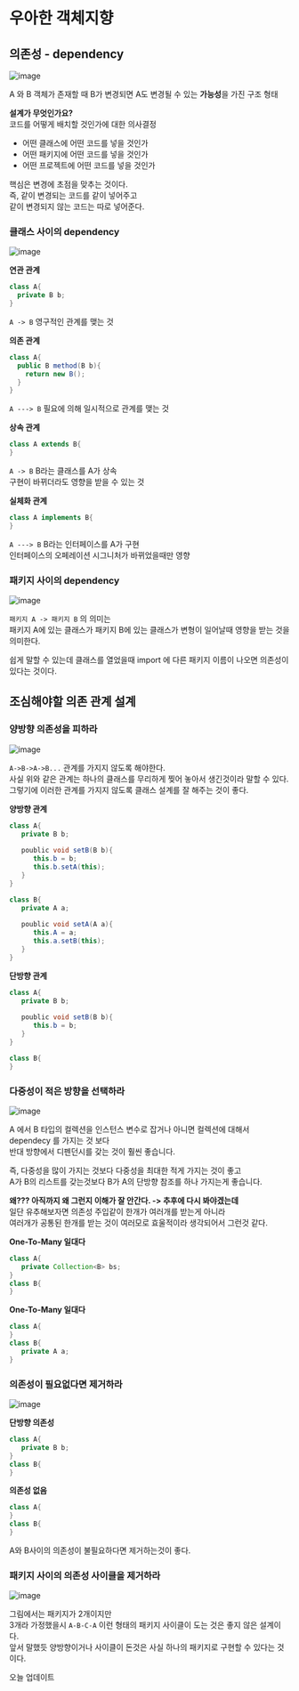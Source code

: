 # 우아한 객체지향  
## 의존성 - dependency
   
![image](https://user-images.githubusercontent.com/50267433/93665084-bff55000-faae-11ea-99a7-54a40e127e8a.png)    
      
A 와 B 객체가 존재할 때 B가 변경되면 A도 변경될 수 있는 **가능성**을 가진 구조 형태         
        
**설계가 무엇인가요?**          
코드를 어떻게 배치할 것인가에 대한 의사결정       
   
* 어떤 클래스에 어떤 코드를 넣을 것인가
* 어떤 패키지에 어떤 코드를 넣을 것인가  
* 어떤 프로젝트에 어떤 코드를 넣을 것인가     
     
핵심은 변경에 초점을 맞추는 것이다.      
즉, 같이 변경되는 코드를 같이 넣어주고       
같이 변경되지 않는 코드는 따로 넣어준다.        
     
### 클래스 사이의 dependency    
![image](https://user-images.githubusercontent.com/50267433/93665467-a7d30000-fab1-11ea-8fe5-2f66f937951a.png)
   
**연관 관계**  
```java
class A{
  private B b;
}
```
`A -> B` 영구적인 관계를 맺는 것      

**의존 관계**
```java
class A{
  public B method(B b){
    return new B();
  }
}
```
`A ---> B` 필요에 의해 일시적으로 관계를 맺는 것        

**상속 관계**
```java
class A extends B{
}
```
`A -> B` B라는 클래스를 A가 상속    
구현이 바뀌더라도 영향을 받을 수 있는 것 


**실체화 관계**
```java
class A implements B{
}
```
`A ---> B` B라는 인터페이스를 A가 구현     
인터페이스의 오페레이션 시그니처가 바뀌었을때만 영향 

### 패키지 사이의 dependency    
![image](https://user-images.githubusercontent.com/50267433/93665836-9b9c7200-fab4-11ea-91b4-5b8e43461982.png)    
      
`패키지 A -> 패키지 B` 의 의미는       
패키지 A에 있는 클래스가 패키지 B에 있는 클래스가 변형이 일어날때 영향을 받는 것을 의미한다.       
   
쉽게 말할 수 있는데 클래스를 열었을때 import 에 다른 패키지 이름이 나오면 의존성이 있다는 것이다.       
  
## 조심해야할 의존 관계 설계   
### 양방향 의존성을 피하라   
![image](https://user-images.githubusercontent.com/50267433/93665970-7825f700-fab5-11ea-9d64-933d1573156a.png)    
   
`A->B->A->B...` 관계를 가지지 않도록 해야한다.   
사실 위와 같은 관계는 하나의 클래스를 무리하게 찢어 놓아서 생긴것이라 말할 수 있다.   
그렇기에 이러한 관계를 가지지 않도록 클래스 설계를 잘 해주는 것이 좋다.   

**양방향 관계**
```java
class A{
   private B b;
   
   poublic void setB(B b){
      this.b = b;
      this.b.setA(this);
   }
}

class B{
   private A a;
   
   poublic void setA(A a){
      this.A = a;
      this.a.setB(this);
   }
}
```

**단방향 관계**
```java
class A{
   private B b;
   
   poublic void setB(B b){
      this.b = b;
   }
}

class B{
}
```  
   
### 다중성이 적은 방향을 선택하라    

![image](https://user-images.githubusercontent.com/50267433/93666947-3305c300-fabd-11ea-9ffa-d91498916800.png)
    
A 에서 B 타입의 컬렉션을 인스턴스 변수로 잡거나 아니면 컬렉션에 대해서 dependecy 를 가지는 것 보다     
반대 방향에서 디펜던시를 갖는 것이 훨씬 좋습니다.         
      
즉, 다중성을 많이 가지는 것보다 다중성을 최대한 적게 가지는 것이 좋고          
A가 B의 리스트를 갖는것보다 B가 A의 단방향 참조를 하나 가지는게 좋습니다.     
    
**왜??? 아직까지 왜 그런지 이해가 잘 안간다. -> 추후에 다시 봐야겠는데**        
일단 유추해보자면 의존성 주입같이 한개가 여러개를 받는게 아니라      
여러개가 공통된 한개를 받는 것이 여러모로 효울적이라 생각되어서 그런것 같다.        
   
**One-To-Many 일대다** 
```java
class A{
   private Collection<B> bs;
}
class B{
}
```

**One-To-Many 일대다**
```java
class A{
}
class B{
   private A a;
}
```
   
### 의존성이 필요없다면 제거하라   
    
![image](https://user-images.githubusercontent.com/50267433/93666928-16698b00-fabd-11ea-8d00-5f79da4906b2.png)    

**단방향 의존성**
```java
class A{
   private B b;
}
class B{
}
```

**의존성 없음**
```java
class A{
}
class B{
}
```
A와 B사이의 의존성이 불필요하다면 제거하는것이 좋다.   


### 패키지 사이의 의존성 사이클을 제거하라  
![image](https://user-images.githubusercontent.com/50267433/93667246-503b9100-fabf-11ea-8d2a-0e017745eb4b.png)    
     
그림에서는 패키지가 2개이지만                  
3개라 가정했을시 `A-B-C-A` 이런 형태의 패키지 사이클이 도는 것은 좋지 않은 설계이다.                
앞서 말했듯 양방향이거나 사이클이 돈것은 사실 하나의 패키지로 구현할 수 있다는 것이다.        
    
오늘 업데이트

  


